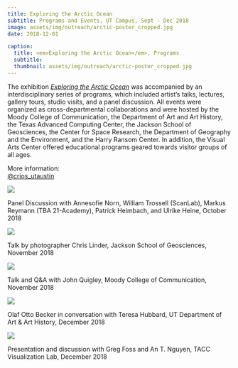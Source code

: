 ```yaml
---
title: Exploring the Arctic Ocean
subtitle: Programs and Events, UT Campus, Sept - Dec 2018
image: assets/img/outreach/arctic-poster_cropped.jpg
date: 2018-12-01

caption:
  title: <em>Exploring the Arctic Ocean</em>, Programs
  subtitle: 
  thumbnail: assets/img/outreach/arctic-poster_cropped.jpg
---
```

The exhibition [*Exploring the Arctic Ocean*](http://utvac.org/event/exploring-arctic-ocean) was accompanied by an interdisciplinary series of programs, which included artist’s talks, lectures, gallery tours, studio visits, and a panel discussion. All events were organized as cross-departmental collaborations and were hosted by the Moody College of Communication, the Department of Art and Art History, the Texas Advanced Computing Center, the Jackson School of Geosciences, the Center for Space Research, the Department of Geography and the Environment, and the Harry Ransom Center. In addition, the Visual Arts Center offered educational programs geared towards visitor groups of all ages. 

More information:<br>
[@crios_utaustin](https://twitter.com/crios_utaustin?lang=en)


<div class="text-muted">
  <img class="img-fluid" src="assets/img/outreach/PanelDisc_2018.jpeg">
  <p class="image-caption">Panel Discussion with Annesofie Norn, William Trossell (ScanLab), Markus Reymann (TBA 21-Academy), Patrick Heimbach, and Ulrike Heine, October 2018</p>
</div>

<div class="text-muted">
  <img class="img-fluid" src="assets/img/outreach/Talk_Chris_linder_2018.jpeg">
 <p class="image-caption">Talk by photographer Chris Linder, Jackson School of Geosciences, November 2018</p> 
 </div>

<div class="text-muted">
  <img class="img-fluid" src="assets/img/outreach/JohnQ_2018.jpeg">
  <p class="image-caption">Talk and Q&A with John Quigley, Moody College of Communication, November 2018</p>
</div>

<div class="text-muted">
  <img class="img-fluid" src="assets/img/outreach/Becker_talk_2018.jpeg">
  <p class="image-caption">Olaf Otto Becker in conversation with Teresa Hubbard, UT Department of Art & Art History, December 2018</p>
</div>

<div class="text-muted">
  <img class="img-fluid" src="assets/img/outreach/VisLab_talk_2018.jpeg">
  <p class="image-caption">Presentation and discussion with Greg Foss and An T. Nguyen, TACC Visualization Lab, December 2018</p>
</div>

